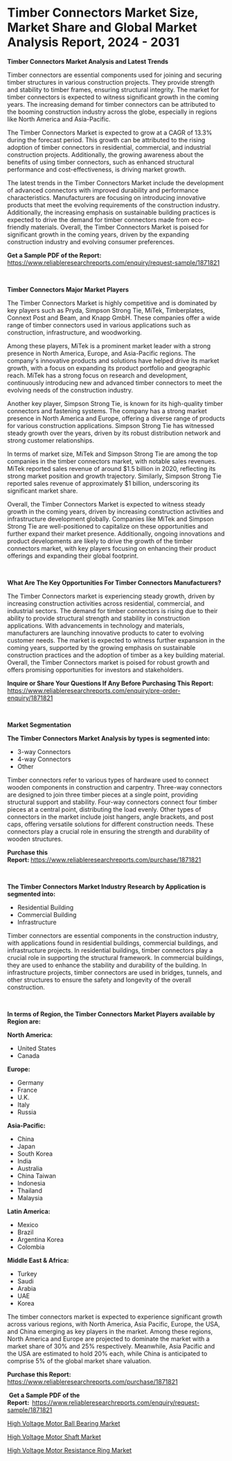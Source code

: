<p><h1>Timber Connectors Market Size, Market Share and Global Market Analysis Report, 2024 - 2031</h1></p><p><strong>Timber Connectors Market Analysis and Latest Trends</strong></p>
<p><p>Timber connectors are essential components used for joining and securing timber structures in various construction projects. They provide strength and stability to timber frames, ensuring structural integrity. The market for timber connectors is expected to witness significant growth in the coming years. The increasing demand for timber connectors can be attributed to the booming construction industry across the globe, especially in regions like North America and Asia-Pacific.</p><p>The Timber Connectors Market is expected to grow at a CAGR of 13.3% during the forecast period. This growth can be attributed to the rising adoption of timber connectors in residential, commercial, and industrial construction projects. Additionally, the growing awareness about the benefits of using timber connectors, such as enhanced structural performance and cost-effectiveness, is driving market growth.</p><p>The latest trends in the Timber Connectors Market include the development of advanced connectors with improved durability and performance characteristics. Manufacturers are focusing on introducing innovative products that meet the evolving requirements of the construction industry. Additionally, the increasing emphasis on sustainable building practices is expected to drive the demand for timber connectors made from eco-friendly materials. Overall, the Timber Connectors Market is poised for significant growth in the coming years, driven by the expanding construction industry and evolving consumer preferences.</p></p>
<p><strong>Get a Sample PDF of the Report:&nbsp;</strong> <a href="https://www.reliableresearchreports.com/enquiry/request-sample/1871821">https://www.reliableresearchreports.com/enquiry/request-sample/1871821</a></p>
<p>&nbsp;</p>
<p><strong>Timber Connectors Major Market Players</strong></p>
<p><p>The Timber Connectors Market is highly competitive and is dominated by key players such as Pryda, Simpson Strong Tie, MiTek, Timberplates, Connext Post and Beam, and Knapp GmbH. These companies offer a wide range of timber connectors used in various applications such as construction, infrastructure, and woodworking.</p><p>Among these players, MiTek is a prominent market leader with a strong presence in North America, Europe, and Asia-Pacific regions. The company's innovative products and solutions have helped drive its market growth, with a focus on expanding its product portfolio and geographic reach. MiTek has a strong focus on research and development, continuously introducing new and advanced timber connectors to meet the evolving needs of the construction industry.</p><p>Another key player, Simpson Strong Tie, is known for its high-quality timber connectors and fastening systems. The company has a strong market presence in North America and Europe, offering a diverse range of products for various construction applications. Simpson Strong Tie has witnessed steady growth over the years, driven by its robust distribution network and strong customer relationships.</p><p>In terms of market size, MiTek and Simpson Strong Tie are among the top companies in the timber connectors market, with notable sales revenues. MiTek reported sales revenue of around $1.5 billion in 2020, reflecting its strong market position and growth trajectory. Similarly, Simpson Strong Tie reported sales revenue of approximately $1 billion, underscoring its significant market share.</p><p>Overall, the Timber Connectors Market is expected to witness steady growth in the coming years, driven by increasing construction activities and infrastructure development globally. Companies like MiTek and Simpson Strong Tie are well-positioned to capitalize on these opportunities and further expand their market presence. Additionally, ongoing innovations and product developments are likely to drive the growth of the timber connectors market, with key players focusing on enhancing their product offerings and expanding their global footprint.</p></p>
<p>&nbsp;</p>
<p><strong>What Are The Key Opportunities For Timber Connectors Manufacturers?</strong></p>
<p><p>The Timber Connectors market is experiencing steady growth, driven by increasing construction activities across residential, commercial, and industrial sectors. The demand for timber connectors is rising due to their ability to provide structural strength and stability in construction applications. With advancements in technology and materials, manufacturers are launching innovative products to cater to evolving customer needs. The market is expected to witness further expansion in the coming years, supported by the growing emphasis on sustainable construction practices and the adoption of timber as a key building material. Overall, the Timber Connectors market is poised for robust growth and offers promising opportunities for investors and stakeholders.</p></p>
<p><strong>Inquire or Share Your Questions If Any Before Purchasing This Report:</strong> <a href="https://www.reliableresearchreports.com/enquiry/pre-order-enquiry/1871821">https://www.reliableresearchreports.com/enquiry/pre-order-enquiry/1871821</a></p>
<p>&nbsp;</p>
<p><strong>Market Segmentation</strong></p>
<p><strong>The Timber Connectors Market Analysis by types is segmented into:</strong></p>
<p><ul><li>3-way Connectors</li><li>4-way Connectors</li><li>Other</li></ul></p>
<p><p>Timber connectors refer to various types of hardware used to connect wooden components in construction and carpentry. Three-way connectors are designed to join three timber pieces at a single point, providing structural support and stability. Four-way connectors connect four timber pieces at a central point, distributing the load evenly. Other types of connectors in the market include joist hangers, angle brackets, and post caps, offering versatile solutions for different construction needs. These connectors play a crucial role in ensuring the strength and durability of wooden structures.</p></p>
<p><strong>Purchase this Report:&nbsp;</strong><a href="https://www.reliableresearchreports.com/purchase/1871821">https://www.reliableresearchreports.com/purchase/1871821</a></p>
<p>&nbsp;</p>
<p><strong>The Timber Connectors Market Industry Research by Application is segmented into:</strong></p>
<p><ul><li>Residential Building</li><li>Commercial Building</li><li>Infrastructure</li></ul></p>
<p><p>Timber connectors are essential components in the construction industry, with applications found in residential buildings, commercial buildings, and infrastructure projects. In residential buildings, timber connectors play a crucial role in supporting the structural framework. In commercial buildings, they are used to enhance the stability and durability of the building. In infrastructure projects, timber connectors are used in bridges, tunnels, and other structures to ensure the safety and longevity of the overall construction.</p></p>
<p>&nbsp;</p>
<p><strong>In terms of Region, the Timber Connectors Market Players available by Region are:</strong></p>
<p>
    <p> <strong> North America: </strong>
        <ul>
            <li>United States</li>
            <li>Canada</li>
        </ul>
        </p> 
    <p> <strong> Europe: </strong>
        <ul>
            <li>Germany</li>
            <li>France</li>
            <li>U.K.</li>
            <li>Italy</li>
            <li>Russia</li>
        </ul>
        </p> 
    <p> <strong> Asia-Pacific: </strong>
        <ul>
            <li>China</li>
            <li>Japan</li>
            <li>South Korea</li>
            <li>India</li>
            <li>Australia</li>
            <li>China Taiwan</li>
            <li>Indonesia</li>
            <li>Thailand</li>
            <li>Malaysia</li>
        </ul>
        </p> 
    <p> <strong> Latin America: </strong>
        <ul>
            <li>Mexico</li>
            <li>Brazil</li>
            <li>Argentina Korea</li>
            <li>Colombia</li>
        </ul>
        </p> 
    <p> <strong> Middle East & Africa: </strong>
        <ul>
            <li>Turkey</li>
            <li>Saudi</li>
            <li>Arabia</li>
            <li>UAE</li>
            <li>Korea</li>
        </ul>
    </p>
    </p>
<p><p>The timber connectors market is expected to experience significant growth across various regions, with North America, Asia Pacific, Europe, the USA, and China emerging as key players in the market. Among these regions, North America and Europe are projected to dominate the market with a market share of 30% and 25% respectively. Meanwhile, Asia Pacific and the USA are estimated to hold 20% each, while China is anticipated to comprise 5% of the global market share valuation.</p></p>
<p><strong>Purchase this Report: </strong><a href="https://www.reliableresearchreports.com/purchase/1871821">https://www.reliableresearchreports.com/purchase/1871821</a></p>
<p>&nbsp;<strong>Get a Sample PDF of the Report:&nbsp;&nbsp;</strong><a href="https://www.reliableresearchreports.com/enquiry/request-sample/1871821">https://www.reliableresearchreports.com/enquiry/request-sample/1871821</a></p>
<p><strong></strong></p>
<p><p><a href="https://view.publitas.com/reportprime-1/high-voltage-motor-ball-bearing-market-challenges-opportunities-and-growth-drivers-and-major-market-players-forecasted-for-period-from-2023-2030/">High Voltage Motor Ball Bearing Market</a></p><p><a href="https://view.publitas.com/reportprime-1/high-voltage-motor-shaft-market-size-global-industry-overview-market-segmentation-and-forecast-2023-to-2030-yojz7r67q4jx/">High Voltage Motor Shaft Market</a></p><p><a href="https://view.publitas.com/reportprime-1/high-voltage-motor-resistance-ring-market-provides-a-comprehensive-analysis-including-a-macro-overview-of-the-market-as-well-as-micro-details-such-as-market-size-and-competitive-landscape/">High Voltage Motor Resistance Ring Market</a></p></p>